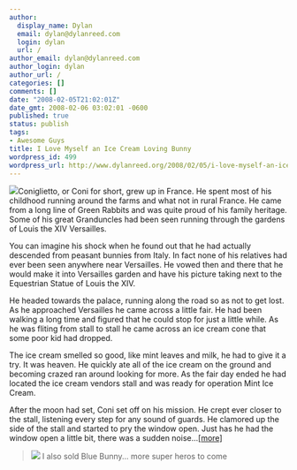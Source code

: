 ```yaml
---
author:
  display_name: Dylan
  email: dylan@dylanreed.com
  login: dylan
  url: /
author_email: dylan@dylanreed.com
author_login: dylan
author_url: /
categories: []
comments: []
date: "2008-02-05T21:02:01Z"
date_gmt: 2008-02-06 03:02:01 -0600
published: true
status: publish
tags:
- Awesome Guys
title: I Love Myself an Ice Cream Loving Bunny
wordpress_id: 499
wordpress_url: http://www.dylanreed.org/2008/02/05/i-love-myself-an-ice-cream-loving-bunny/
---
```


![][1]Coniglietto, or Coni for short, grew up in France. He spent most of his childhood running around the farms and what not in rural France. He came from a long line of Green Rabbits and was quite proud of his family heritage. Some of his great Granduncles had been seen running through the gardens of Louis the XIV Versailles.

   [1]: http://images.etsy.com/all_images/c/c35/ab9/il_430xN.18867776.jpg

You can imagine his shock when he found out that he had actually descended from peasant bunnies from Italy. In fact none of his relatives had ever been seen anywhere near Versailles. He vowed then and there that he would make it into Versailles garden and have his picture taking next to the Equestrian Statue of Louis the XIV.

He headed towards the palace, running along the road so as not to get lost. As he approached Versailles he came across a little fair. He had been walking a long time and figured that he could stop for just a little while. As he was fliting from stall to stall he came across an ice cream cone that some poor kid had dropped.

The ice cream smelled so good, like mint leaves and milk, he had to give it a try. It was heaven. He quickly ate all of the ice cream on the ground and becoming crazed ran around looking for more. As the fair day ended he had located the ice cream vendors stall and was ready for operation Mint Ice Cream.

After the moon had set, Coni set off on his mission. He crept ever closer to the stall, listening every step for any sound of guards. He clamored up the side of the stall and started to pry the window open. Just has he had the window open a little bit, there was a sudden noise...[[more]][2]

   [2]: http://www.etsy.com/view_listing.php?listing_id=9355575

> ![][3] I also sold Blue Bunny... more super heros to come

   [3]: http://farm3.static.flickr.com/2143/2218579247_2cdbf612af.jpg?v=0

